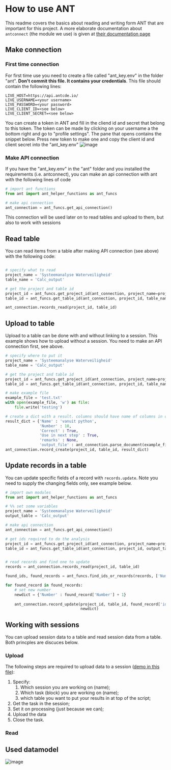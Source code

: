 # How to use ANT

This readme covers the basics about reading and writing form ANT that are important for this project. A more elaborate documentation about `antconnect` (the module we use) is given at [their documentation page](https://docs.antcde.io/ANTConnect/python/#verwijder-een-tabel)

## Make connection

### First time connection
For first time use you need to create a file called "ant_key.env" in the folder "ant". **Don't commit this file. It contains your credentials**. This file should contain the following lines:

```
LIVE_HOST=https://api.antcde.io/
LIVE_USERNAME=<your username>
LIVE_PASSWORD=<your password>
LIVE_CLIENT_ID=<see below>
LIVE_CLIENT_SECRET=<see below>
```

You can create a token in ANT and fill in the cliend id and secret that belong to this token. 
The token can be made by clicking on your username a the bottom right and go to "profile settings".
The pane that opens contains the snippet below. Press new token to make one and copy the client id and client secret into the "ant_key.env"
![image](https://user-images.githubusercontent.com/68229914/181701896-8816896f-dd00-4c3e-a2dd-43320a9db912.png)

### Make API connection

If you have the "ant_key.env" in the "ant" folder and you installed the requirements (i.e. antconnect), you can make an api connection with ant with the following lines of code

```python
# import ant functions
from ant import ant_helper_functions as ant_funcs

# make api connection
ant_connection = ant_funcs.get_api_connection()

```

This connection will be used later on to read tables and upload to them, but also to work with sessions

## Read table 

You can read items from a table after making API connection (see above) with the following code:

```python

# specify what to read
project_name = 'Systeemanalyse Waterveiligheid'
table_name = 'Calc_output'

# get the project and table id
project_id = ant_funcs.get_project_id(ant_connection, project_name=project_name)
table_id = ant_funcs.get_table_id(ant_connection, project_id, table_name)

ant_connection.records_read(project_id, table_id)

```

## Upload to table

Upload to a table can be done with and without linking to a session. This example shows how to upload without a session. You need to make an API connection first, see above.

```python
# specify where to put it
project_name = 'Systeemanalyse Waterveiligheid'
table_name = 'Calc_output'

# get the project and table id
project_id = ant_funcs.get_project_id(ant_connection, project_name=project_name)
table_id = ant_funcs.get_table_id(ant_connection, project_id, table_name)

# make example file
example_file = 'test.txt'
with open(example_file, 'w') as file:
    file.write('testing')

# create a dict with a result. columns should have name of columns in output table
result_dict = {'Name' : 'vanuit python',
               'Number' : 10,
               'Correct' : True,
               'Use in next step' : True,
               'remarks' : None,
               'output_file' : ant_connection.parse_document(example_file)}
ant_connection.record_create(project_id, table_id, result_dict)

```
## Update records in a table

You can update specific fields of a record with `records.update`. Note you need to supply the changing fields only, see example below.

```python
# import own modules
from ant import ant_helper_functions as ant_funcs

# %% set some variables
project_name = 'Systeemanalyse Waterveiligheid'
output_table = 'Calc_output'

# make api connection
ant_connection = ant_funcs.get_api_connection()

# get ids required to do the analysis
project_id = ant_funcs.get_project_id(ant_connection, project_name=project_name)
table_id = ant_funcs.get_table_id(ant_connection, project_id, output_table)


# read records and find one to update
records = ant_connection.records_read(project_id, table_id)

found_ids, found_records = ant_funcs.find_ids_or_records(records, ['Number'], [11], return_records=True)

for found_record in found_records:
    # set new number
    newdict = {'Number' : found_record['Number'] + 1} 
    
    ant_connection.record_update(project_id, table_id, found_record['id'], 
                                 newdict)
```

## Working with sessions

You can upload session data to a table and read session data from a table. Both princples are discuces below. 

### Upload
The following steps are required to upload data to a session ([demo in this file](https://github.com/witteveenbos/KPZSS/blob/main/example/demo_upload.py)):
1. Specify:
   1. Which session you are working on (name);
   2. Which task (block) you are working on (name);
   3. which table you want to put your results in at top of the script;
2. Get the task in the session;
3. Set it on processing (just because we can);
4. Upload the data
5. Close the task. 

### Read

## Used datamodel

![image](https://user-images.githubusercontent.com/68229914/183667963-a00443c5-c309-4e59-aa1e-8a1a46de903c.png)
